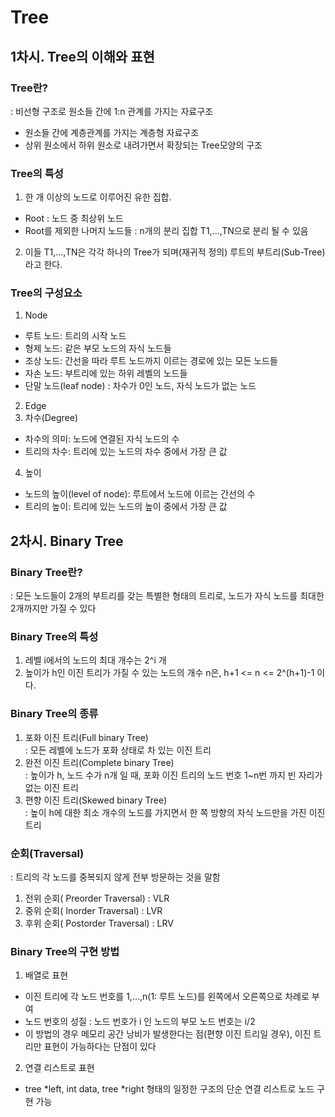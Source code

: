 # Tree


## 1차시. Tree의 이해와 표현

### Tree란?
: 비선형 구조로 원소들 간에 1:n 관계를 가지는 자료구조
- 원소들 간에 계층관계를 가지는 계층형 자료구조
- 상위 원소에서 하위 원소로 내려가면서 확장되는 Tree모양의 구조

### Tree의 특성
1. 한 개 이상의 노드로 이루어진 유한 집합.   
- Root : 노드 중 최상위 노드
- Root를 제외한 나머지 노드들 : n개의 분리 집합 T1,...,TN으로 분리 될 수 있음
2. 이들  T1,...,TN은 각각 하나의 Tree가 되며(재귀적 정의) 루트의 부트리(Sub-Tree)라고 한다.

### Tree의 구성요소
1. Node  
- 루트 노드: 트리의 시작 노드
- 형제 노드: 같은 부모 노드의 자식 노드들
- 조상 노드: 간선을 따라 루트 노드까지 이르는 경로에 있는 모든 노드들
- 자손 노드: 부트리에 있는 하위 레벨의 노드들
- 단말 노드(leaf node) : 차수가 0인 노드, 자식 노드가 없는 노드
2. Edge   
3. 차수(Degree)  
- 차수의 의미: 노드에 연결된 자식 노드의 수
- 트리의 차수: 트리에 있는 노드의 차수 중에서 가장 큰 값
4. 높이  
- 노드의 높이(level of node): 루트에서  노드에 이르는 간선의 수
- 트리의 높이: 트리에 있는 노드의 높이 중에서 가장 큰 값


## 2차시. Binary Tree

### Binary Tree란?
: 모든 노드들이 2개의 부트리를 갖는 특별한 형태의 트리로, 노드가 자식 노드를 최대한 2개까지만 가질 수 있다

### Binary Tree의 특성
1. 레벨 i에서의 노드의 최대 개수는 2^i 개
2. 높이가 h인 이진 트리가 가질 수 있는 노드의 개수 n은, h+1 <= n <= 2^(h+1)-1 이다.

### Binary Tree의 종류
1. 포화 이진 트리(Full binary Tree)  
: 모든 레벨에 노드가 포화 상태로 차 있는 이진 트리
2. 완전 이진 트리(Complete binary Tree)  
: 높이가 h, 노드 수가 n개 일 때, 포화 이진 트리의 노드 번호 1~n번 까지 빈 자리가 없는 이진 트리
3. 편향 이진 트리(Skewed binary Tree)  
: 높이 h에 대한 최소 개수의 노드를 가지면서 한 쪽 방향의 자식 노드만을 가진 이진 트리


### 순회(Traversal)
: 트리의 각 노드를 중복되지 않게 전부 방문하는 것을 말함
1. 전위 순회( Preorder Traversal) : VLR
2. 중위 순회( Inorder Traversal) : LVR
3. 후위 순회( Postorder Traversal) : LRV

### Binary Tree의 구현 방법
1. 배열로 표현
- 이진 트리에 각 노드 번호를 1,...,n(1: 루트 노드)를 왼쪽에서 오른쪽으로 차례로 부여
- 노드 번호의 성질 : 노드 번호가 i 인 노드의 부모 노드 번호는 i/2
- 이 방법의 경우 메모리 공간 낭비가 발생한다는 점(편향 이진 트리일 경우), 이진 트리만 표현이 가능하다는 단점이 있다
2. 연결 리스트로 표현
- tree *left, int data, tree *right 형태의 일정한 구조의 단순 연결 리스트로 노드 구현 가능
